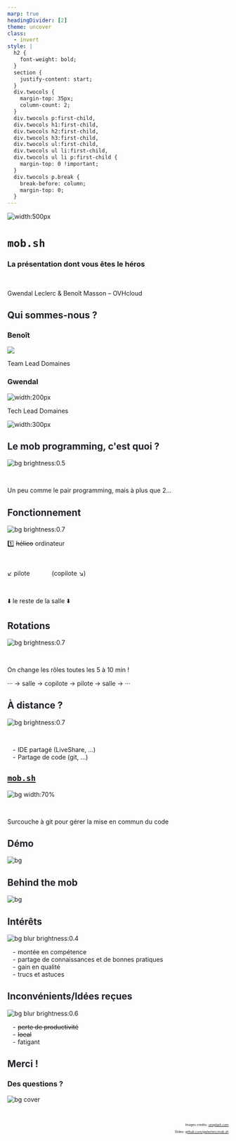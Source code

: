 ```yaml
---
marp: true
headingDivider: [2]
theme: uncover
class:
  - invert
style: |
  h2 {
    font-weight: bold;
  }
  section {
    justify-content: start;
  }
  div.twocols {
    margin-top: 35px;
    column-count: 2;
  }
  div.twocols p:first-child,
  div.twocols h1:first-child,
  div.twocols h2:first-child,
  div.twocols h3:first-child,
  div.twocols ul:first-child,
  div.twocols ul li:first-child,
  div.twocols ul li p:first-child {
    margin-top: 0 !important;
  }
  div.twocols p.break {
    break-before: column;
    margin-top: 0;
  }
---
```


<!-- markdownlint-disable MD001 MD026 MD033 MD045 -->

<!-- Compile to HTML with `marp -w -s --html true .` -->

<!-- https://marpit.marp.app/markdown -->
<!-- https://mob.sh/ -->

<style scoped>
  section {
    justify-content: center;
  }
</style>

![width:500px](./images/logo%20mobsh.svg)

# `mob.sh`

### La présentation dont vous êtes le héros

&nbsp;

Gwendal Leclerc & Benoît Masson – OVHcloud

## Qui sommes-nous ?

<div class="twocols">

### Benoît

![](./images/benoit.jpg)

Team Lead Domaines

<p class="break"></p>

### Gwendal

![width:200px](./images/gwendal.png)

Tech Lead Domaines

</div>

![width:300px](./images/logo%20ovhcloud.png)

## Le mob programming, c'est quoi ?

![bg brightness:0.5](./images/group.jpg)

&nbsp;
&nbsp;
&nbsp;
&nbsp;
&nbsp;
&nbsp;
&nbsp;

Un peu comme le pair programming, mais à plus que 2…

## Fonctionnement

![bg brightness:0.7](./images/helicopter.jpg)

1️⃣ ~~hélico~~ ordinateur

&nbsp;

↙️ pilote &emsp;&emsp;&emsp; (copilote ↘️)

&nbsp;
&nbsp;
&nbsp;

⬇️ le reste de la salle ⬇️

## Rotations

![bg brightness:0.7](./images/hourglass.jpg)

&nbsp;
&nbsp;
&nbsp;
&nbsp;
&nbsp;
&nbsp;

On change les rôles toutes les 5 à 10 min !

··· → salle → copilote → pilote → salle → ···

## À distance ?

![bg brightness:0.7](./images/earth.jpg)

&nbsp;
&nbsp;
&nbsp;

- IDE partagé (LiveShare, …)
- Partage de code (git, …)

## [`mob.sh`](https://mob.sh)

![bg width:70%](https://mob.sh/logo.svg)

&nbsp;
&nbsp;
&nbsp;
&nbsp;
&nbsp;
&nbsp;
&nbsp;

Surcouche à git pour gérer la mise en commun du code

## Démo

<style scoped>
h2 {
  color: #202228;
}
</style>

![bg](./images/laptop.jpg)

## Behind the mob

<style scoped>
  section {
    justify-content: center;
  }
</style>

![bg](./images/cogs.jpg)

## Intérêts

<style scoped>
ul {
  margin: 0;
  list-style: '+ ';
}
</style>

![bg blur brightness:0.4](./images/stars.jpg)

- montée en compétence
- partage de connaissances et de bonnes pratiques
- gain en qualité
- trucs et astuces

## Inconvénients/Idées reçues

<style scoped>
ul {
  margin: 0;
  list-style: '- ';
}
</style>

![bg blur brightness:0.6](./images/broken%20plate.jpg)

- ~~perte de productivité~~
- ~~local~~
- fatigant

## Merci !

### Des questions ?

![bg cover](./images/question.jpg)

&nbsp;
&nbsp;
&nbsp;
&nbsp;
&nbsp;
&nbsp;

<div style="font-size:50%; text-align:right;">

Images credits: [unsplash.com](https://unsplash.com)

Slides: [github.com/gwleclerc/mob.sh](https://github.com/gwleclerc/mob.sh/)

</div>
